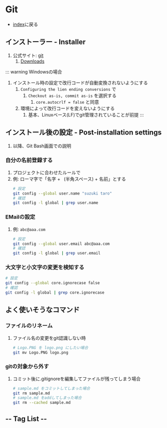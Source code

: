 # Git
- [index](/)に戻る

## インストーラー - Installer
1. 公式サイト: [git](https://git-scm.com)
    1. [Downloads](https://git-scm.com/downloads)

::: warning Windowsの場合
1. インストール時の設定で改行コードが自動変換されないようにする
    1. `Configuring the lien ending conversions` で
        1. `Checkout as-is, commit as-is` を選択する
            1. `core.autocrlf = false` と同意
    1. 環境によって改行コードを変えないようにする
        1. 基本、Linuxベース(LF)でgit管理されていることが前提
:::

## インストール後の設定 - Post-installation settings
1. 以降、Git Bash画面での説明

### 自分の名前登録する
1. プロジェクトに合わせたルールで
1. 例: ローマ字で「名字 + ` `(半角スペース) + 名前」とする
    ```bash
    # 設定
    git config --global user.name "suzuki taro"
    # 確認
    git config -l global | grep user.name
    ```

### EMailの設定
1. 例: `abc@aaa.com`
    ```bash
    # 設定
    git config --global user.email abc@aaa.com
    # 確認
    git config -l global | grep user.email
    ```

### 大文字と小文字の変更を検知する
```bash
# 設定
git config --global core.ignorecase false
# 確認
git config -l global | grep core.ignorecase
```

## よく使いそうなコマンド
### ファイルのリネーム
1. ファイル名の変更をgit認識しない時
    ```bash
    # Logo.PNG を logo.png にしたい場合
    git mv Logo.PNG logo.png
    ```

### gitの対象から外す
1. コミット後に.gitignoreを編集してファイルが残ってしまう場合
    ```bash
    # sample.md をコミットしてしまった場合
    git rm sample.md
    # sample.md をaddしてしまった場合
    git rm --cached sample.md
    ```

## -- Tag List --
<TagList />
